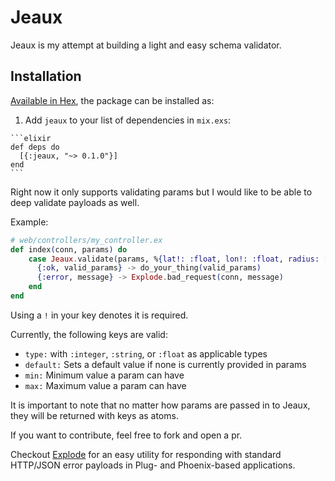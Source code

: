 # Jeaux

Jeaux is my attempt at building a light and easy schema validator.

## Installation

[Available in Hex](https://hex.pm/packages/jeaux), the package can be installed as:

  1. Add `jeaux` to your list of dependencies in `mix.exs`:

    ```elixir
    def deps do
      [{:jeaux, "~> 0.1.0"}]
    end
    ```

Right now it only supports validating params but I would like to be able to deep validate payloads as well.

Example:

```elixir
# web/controllers/my_controller.ex
def index(conn, params) do
    case Jeaux.validate(params, %{lat!: :float, lon!: :float, radius: [type: :integer, default: 100, min: 1, max: 100]}) do
      {:ok, valid_params} -> do_your_thing(valid_params)
      {:error, message} -> Explode.bad_request(conn, message)
    end
end
```

Using a `!` in your key denotes it is required.

Currently, the following keys are valid:
* `type:` with `:integer`, `:string`, or `:float` as applicable types
* `default:` Sets a default value if none is currently provided in params
* `min:` Minimum value a param can have
* `max:` Maximum value a param can have

It is important to note that no matter how params are passed in to Jeaux, they will be returned with keys as atoms.

If you want to contribute, feel free to fork and open a pr.

Checkout [Explode](https://github.com/pkinney/explode) for an easy utility for responding with standard HTTP/JSON error payloads in Plug- and Phoenix-based applications.
